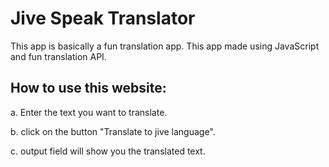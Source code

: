 
# Jive Speak Translator

This app is basically a fun translation app. This app made using JavaScript and fun translation API.
## How to use this website:

a. Enter the text you want to translate.

b. click on the button "Translate to jive language".

c. output field will show you the translated text.